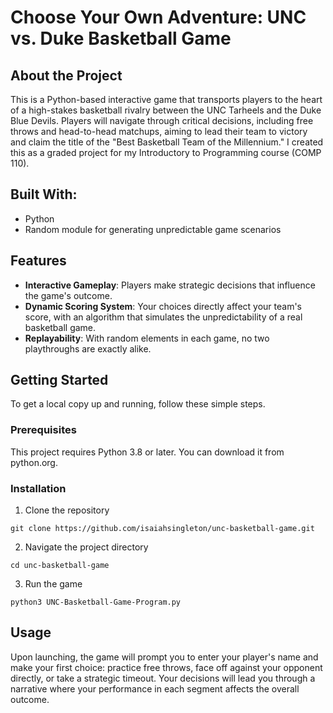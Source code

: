 # Choose Your Own Adventure: UNC vs. Duke Basketball Game

## About the Project
This is a Python-based interactive game that transports players to the heart of a high-stakes basketball rivalry between the UNC Tarheels and the Duke Blue Devils. Players will navigate through critical decisions, including free throws and head-to-head matchups, aiming to lead their team to victory and claim the title of the "Best Basketball Team of the Millennium." I created this as a graded project for my Introductory to Programming course (COMP 110).

## Built With:
* Python
* Random module for generating unpredictable game scenarios

## Features
* **Interactive Gameplay**: Players make strategic decisions that influence the game's outcome.
* **Dynamic Scoring System**: Your choices directly affect your team's score, with an algorithm that simulates the unpredictability of a real basketball game.
* **Replayability**: With random elements in each game, no two playthroughs are exactly alike.

## Getting Started
To get a local copy up and running, follow these simple steps.

### Prerequisites
This project requires Python 3.8 or later. You can download it from python.org.
### Installation
1. Clone the repository
```
git clone https://github.com/isaiahsingleton/unc-basketball-game.git
```
2. Navigate the project directory
```
cd unc-basketball-game
```
3. Run the game
```
python3 UNC-Basketball-Game-Program.py
```
## Usage
Upon launching, the game will prompt you to enter your player's name and make your first choice: practice free throws, face off against your opponent directly, or take a strategic timeout. Your decisions will lead you through a narrative where your performance in each segment affects the overall outcome.


